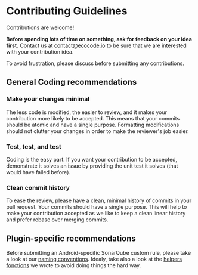 Contributing Guidelines
=======================

Contributions are welcome!

**Before spending lots of time on something, ask for feedback on your idea first.**
Contact us at <contact@ecocode.io> to be sure that we are interested with your contribution idea.

To avoid frustration, please discuss before submitting any contributions.

General Coding recommendations
----------------------

### Make your changes minimal

The less code is modified, the easier to review, and it makes your contribution more likely to be accepted.
This means that your commits should be atomic and have a single purpose. Formatting modifications should not clutter
your changes in order to make the reviewer's job easier.
  
### Test, test, and test

Coding is the easy part. If you want your contribution to be accepted, demonstrate it solves an issue by providing the unit test it solves (that would have failed before).

### Clean commit history

To ease the review, please have a clean, minimal history of commits in your pull request. Your commits should have a single purpose.
This will help to make your contribution accepted as we like to keep a clean linear history and prefer rebase over merging commits.

Plugin-specific recommendations
----------------------

Before submitting an Android-specific SonarQube custom rule, please take a look at our [naming conventions](https://doc.rules.ecocode.io/#how-to-specify-rules). Idealy, take also a look at the [helpers fonctions](./src/main/java/io/ecocode/java/checks/helpers) we wrote to avoid doing things the hard way.
